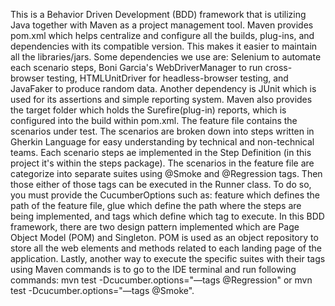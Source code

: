 This is a Behavior Driven Development (BDD) framework that is utilizing Java together with Maven as a project management tool.
Maven provides pom.xml which helps centralize and configure all the builds, plug-ins, and dependencies with its compatible version.
This makes it easier to maintain all the libraries/jars. Some dependencies we use are: Selenium to automate each scenario steps,
Boni Garcia's WebDriverManager to run cross-browser testing, HTMLUnitDriver for headless-browser testing, and JavaFaker to produce random data.
Another dependency is JUnit which is used for its assertions and simple reporting system. Maven also provides the target folder which holds the
Surefire(plug-in) reports, which is configured into the build within pom.xml. The feature file contains the scenarios under test.
The scenarios are broken down into steps written in Gherkin Language for easy understanding by technical and non-technical teams. Each scenario
steps ae implemented in the Step Definition (in this project it's within the steps package). The scenarios in the feature file are categorize 
into separate suites using @Smoke and @Regression tags. Then those either of those tags can be executed in the Runner class. To do so, you must provide the 
CucumberOptions such as: feature which defines the path of the feature file, glue which define the path where the steps are being implemented, 
and tags which define which tag to execute. In this BDD framework, there are two design pattern implemented which are Page Object Model (POM) and
Singleton. POM is used as an object repository to store all the web elements and methods related to each landing page of the application. 
Lastly, another way to execute the specific suites with their tags using Maven commands is to go to the IDE terminal and run following commands:
mvn test -Dcucumber.options="—tags @Regression" or  mvn test -Dcucumber.options="—tags @Smoke".